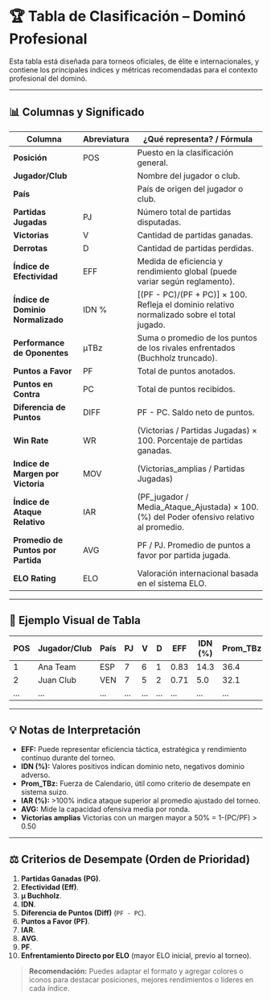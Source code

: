 # 🏆 Tabla de Clasificación – Dominó Profesional

Esta tabla está diseñada para torneos oficiales, de élite e internacionales, y contiene los principales índices y métricas recomendadas para el contexto profesional del dominó.

---

## 📊 Columnas y Significado

| Columna         | Abreviatura | ¿Qué representa? / Fórmula                                                                 |
|-----------------|-------------|-------------------------------------------------------------------------------------------|
| **Posición**        | POS         | Puesto en la clasificación general.                                                      |
| **Jugador/Club**    |             | Nombre del jugador o club.                                                               |
| **País**            |             | País de origen del jugador o club.                                                       |
| **Partidas Jugadas**| PJ          | Número total de partidas disputadas.                                                     |
| **Victorias**       | V           | Cantidad de partidas ganadas.                                                            |
| **Derrotas**        | D           | Cantidad de partidas perdidas.                                                           |
| **Índice de Efectividad** | EFF     | Medida de eficiencia y rendimiento global (puede variar según reglamento).                             |
| **Índice de Dominio Normalizado** | IDN % | [(PF - PC)/(PF + PC)] × 100. Refleja el dominio relativo normalizado sobre el total jugado.|
| **Performance de Oponentes** | μTBz | Suma o promedio de los puntos de los rivales enfrentados (Buchholz truncado).           |
| **Puntos a Favor**  | PF          | Total de puntos anotados.                                                                |
| **Puntos en Contra**| PC          | Total de puntos recibidos.                                                               |
| **Diferencia de Puntos** | DIFF    | PF - PC. Saldo neto de puntos.                                                          |
| **Win Rate**        | WR       | (Victorias / Partidas Jugadas) × 100. Porcentaje de partidas ganadas.                   |
| **Indice de Margen por Victoria**  | MOV | (Victorias_amplias / Partidas Jugadas) |
| **Índice de Ataque Relativo** | IAR  | (PF_jugador / Media_Ataque_Ajustada) × 100. (%) del Poder ofensivo relativo al promedio.       |
| **Promedio de Puntos por Partida** | AVG | PF / PJ. Promedio de puntos a favor por partida jugada.                                 |
| **ELO Rating**      | ELO         | Valoración internacional basada en el sistema ELO.                                       |

---

## 📝 Ejemplo Visual de Tabla

| POS | Jugador/Club | País | PJ | V | D | EFF | IDN (%) | Prom_TBz | PF  | PC  | DIFF | PF/PC | WR (%) | ELO | ICV | IAR (%) | AVG |
|-----|--------------|------|----|---|---|-----|---------|----------|-----|-----|------|-------|--------|-----|----|---------|-----|
|  1  | Ana Team     | ESP  |  7 | 6 | 1 | 0.83|  14.3   |   36.4   |1400 |1200 | +200 | 1.17  | 85.7   |2100 | 80 | 120     | 200 |
|  2  | Juan Club    | VEN  |  7 | 5 | 2 | 0.71|   5.0   |   32.1   |1300 |1250 |  +50 | 1.04  | 71.4   |2080 | 65 | 104     |185.7|
| ... | ...          | ...  | ...|...|...| ... |   ...   |   ...    | ... | ... |  ... |  ...  | ...    | ... | ... | ...     | ... |

---

## 💡 Notas de Interpretación

- **EFF:** Puede representar eficiencia táctica, estratégica y rendimiento continuo durante del torneo.
- **IDN (%):** Valores positivos indican dominio neto, negativos dominio adverso.
- **Prom_TBz:** Fuerza de Calendario, útil como criterio de desempate en sistema suizo.
- **IAR (%):** >100% indica ataque superior al promedio ajustado del torneo.
- **AVG:** Mide la capacidad ofensiva media por ronda.
- **Victorias amplias** Victorias con un margen mayor a 50% = 1-(PC/PF) > 0.50

---

## ⚖️ Criterios de Desempate (Orden de Prioridad)
1. **Partidas Ganadas (PG)**.  
2. **Efectividad (Eff)**.  
4. **μ Buchholz**.  
4. **IDN**.  
3. **Diferencia de Puntos (Diff)** (`PF - PC`).  
4. **Puntos a Favor (PF)**.  
4. **IAR**.  
4. **AVG**.  
4. **PF**.  
5. **Enfrentamiento Directo por ELO** (mayor ELO inicial, previo al torneo).  


> **Recomendación:** Puedes adaptar el formato y agregar colores o iconos para destacar posiciones, mejores rendimientos o líderes en cada índice.